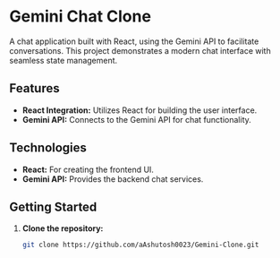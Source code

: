 # Gemini Chat Clone

A chat application built with React, using the Gemini API to facilitate conversations. This project demonstrates a modern chat interface with seamless state management.

## Features

- **React Integration:** Utilizes React for building the user interface.
- **Gemini API:** Connects to the Gemini API for chat functionality.


## Technologies

- **React:** For creating the frontend UI.
- **Gemini API:** Provides the backend chat services.

## Getting Started

1. **Clone the repository:**
   ```bash
   git clone https://github.com/aAshutosh0023/Gemini-Clone.git
